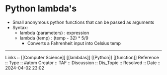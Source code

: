 # Python lambda's

- Small anonymous python functions that can be passed as arguments
- Syntax:
	- lambda (parameters) : expression
	- lambda (temp) : (temp - 32) * 5/9
		- Converts a Fahrenheit input into Celsius temp

---
Links :: [[Computer Science]] [[lambdas]] [[Python]] [[function]]
Reference ::
Type :: #atom
Creator ::
TAF ::
Discussion ::
Dis_Topic :: 
Resolved ::
Date :: 2024-04-02 23:02
